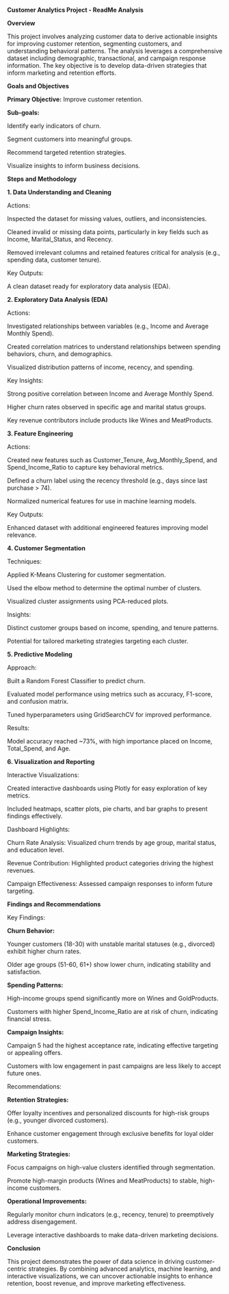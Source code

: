 **Customer Analytics Project - ReadMe Analysis**

**Overview**

This project involves analyzing customer data to derive actionable insights for improving customer retention, segmenting customers, and understanding behavioral patterns. The analysis leverages a comprehensive dataset including demographic, transactional, and campaign response information. The key objective is to develop data-driven strategies that inform marketing and retention efforts.

**Goals and Objectives**

**Primary Objective:** Improve customer retention.

**Sub-goals:**

Identify early indicators of churn.

Segment customers into meaningful groups.

Recommend targeted retention strategies.

Visualize insights to inform business decisions.

**Steps and Methodology**

**1. Data Understanding and Cleaning**

Actions:

Inspected the dataset for missing values, outliers, and inconsistencies.

Cleaned invalid or missing data points, particularly in key fields such as Income, Marital_Status, and Recency.

Removed irrelevant columns and retained features critical for analysis (e.g., spending data, customer tenure).

Key Outputs:

A clean dataset ready for exploratory data analysis (EDA).

**2. Exploratory Data Analysis (EDA)**

Actions:

Investigated relationships between variables (e.g., Income and Average Monthly Spend).

Created correlation matrices to understand relationships between spending behaviors, churn, and demographics.

Visualized distribution patterns of income, recency, and spending.

Key Insights:

Strong positive correlation between Income and Average Monthly Spend.

Higher churn rates observed in specific age and marital status groups.

Key revenue contributors include products like Wines and MeatProducts.

**3. Feature Engineering**

Actions:

Created new features such as Customer_Tenure, Avg_Monthly_Spend, and Spend_Income_Ratio to capture key behavioral metrics.

Defined a churn label using the recency threshold (e.g., days since last purchase > 74).

Normalized numerical features for use in machine learning models.

Key Outputs:

Enhanced dataset with additional engineered features improving model relevance.

**4. Customer Segmentation**

Techniques:

Applied K-Means Clustering for customer segmentation.

Used the elbow method to determine the optimal number of clusters.

Visualized cluster assignments using PCA-reduced plots.

Insights:

Distinct customer groups based on income, spending, and tenure patterns.

Potential for tailored marketing strategies targeting each cluster.

**5. Predictive Modeling**

Approach:

Built a Random Forest Classifier to predict churn.

Evaluated model performance using metrics such as accuracy, F1-score, and confusion matrix.

Tuned hyperparameters using GridSearchCV for improved performance.

Results:

Model accuracy reached ~73%, with high importance placed on Income, Total_Spend, and Age.

**6. Visualization and Reporting**

Interactive Visualizations:

Created interactive dashboards using Plotly for easy exploration of key metrics.

Included heatmaps, scatter plots, pie charts, and bar graphs to present findings effectively.

Dashboard Highlights:

Churn Rate Analysis: Visualized churn trends by age group, marital status, and education level.

Revenue Contribution: Highlighted product categories driving the highest revenues.

Campaign Effectiveness: Assessed campaign responses to inform future targeting.

**Findings and Recommendations**

Key Findings:

**Churn Behavior:**

Younger customers (18-30) with unstable marital statuses (e.g., divorced) exhibit higher churn rates.

Older age groups (51-60, 61+) show lower churn, indicating stability and satisfaction.

**Spending Patterns:**

High-income groups spend significantly more on Wines and GoldProducts.

Customers with higher Spend_Income_Ratio are at risk of churn, indicating financial stress.

**Campaign Insights:**

Campaign 5 had the highest acceptance rate, indicating effective targeting or appealing offers.

Customers with low engagement in past campaigns are less likely to accept future ones.

Recommendations:

**Retention Strategies:**

Offer loyalty incentives and personalized discounts for high-risk groups (e.g., younger divorced customers).

Enhance customer engagement through exclusive benefits for loyal older customers.

**Marketing Strategies:**

Focus campaigns on high-value clusters identified through segmentation.

Promote high-margin products (Wines and MeatProducts) to stable, high-income customers.

**Operational Improvements:**

Regularly monitor churn indicators (e.g., recency, tenure) to preemptively address disengagement.

Leverage interactive dashboards to make data-driven marketing decisions.

**Conclusion**

This project demonstrates the power of data science in driving customer-centric strategies. By combining advanced analytics, machine learning, and interactive visualizations, we can uncover actionable insights to enhance retention, boost revenue, and improve marketing effectiveness.
